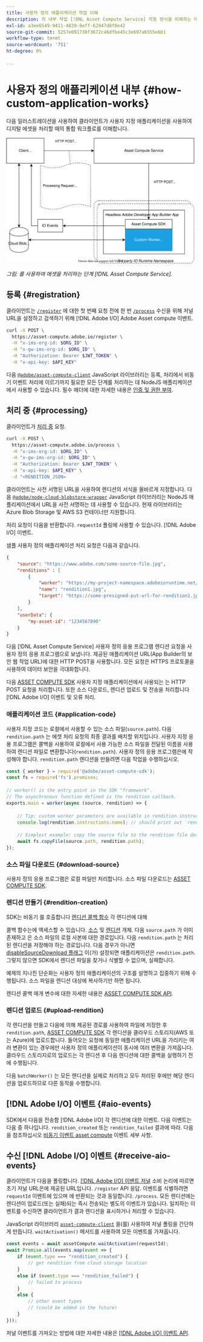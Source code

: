 ```yaml
---
title: 사용자 정의 애플리케이션 작업 이해
description: 의 내부 작업 [!DNL Asset Compute Service] 작동 방식을 이해하는 데 도움이 되는 사용자 정의 애플리케이션.
exl-id: a3ee6549-9411-4839-9eff-62947d8f0e42
source-git-commit: 5257e091730f3672c46dfbe45c3e697a6555e6b1
workflow-type: tm+mt
source-wordcount: '751'
ht-degree: 0%

---
```


# 사용자 정의 애플리케이션 내부 {#how-custom-application-works}

다음 일러스트레이션을 사용하여 클라이언트가 사용자 지정 애플리케이션을 사용하여 디지털 에셋을 처리할 때의 통합 워크플로를 이해합니다.

![사용자 정의 애플리케이션 워크플로](assets/customworker.svg)

*그림: 를 사용하여 에셋을 처리하는 단계 [!DNL Asset Compute Service].*

## 등록 {#registration}

클라이언트는 [`/register`](api.md#register) 에 대한 첫 번째 요청 전에 한 번 [`/process`](api.md#process-request) 수신을 위해 저널 URL을 설정하고 검색하기 위해 [!DNL Adobe I/O] Adobe Asset compute 이벤트.

```sh
curl -X POST \
  https://asset-compute.adobe.io/register \
  -H "x-ims-org-id: $ORG_ID" \
  -H "x-gw-ims-org-id: $ORG_ID" \
  -H "Authorization: Bearer $JWT_TOKEN" \
  -H "x-api-key: $API_KEY"
```

다음 [`@adobe/asset-compute-client`](https://github.com/adobe/asset-compute-client#usage) JavaScript 라이브러리는 등록, 처리에서 비동기 이벤트 처리에 이르기까지 필요한 모든 단계를 처리하는 데 NodeJS 애플리케이션에서 사용할 수 있습니다. 필수 헤더에 대한 자세한 내용은 [인증 및 권한 부여](api.md).

## 처리 중 {#processing}

클라이언트가 [처리 중](api.md#process-request) 요청.

```sh
curl -X POST \
  https://asset-compute.adobe.io/process \
  -H "x-ims-org-id: $ORG_ID" \
  -H "x-gw-ims-org-id: $ORG_ID" \
  -H "Authorization: Bearer $JWT_TOKEN" \
  -H "x-api-key: $API_KEY" \
  -d "<RENDITION_JSON>
```

클라이언트는 사전 서명된 URL을 사용하여 렌디션의 서식을 올바르게 지정합니다. 다음 [`@adobe/node-cloud-blobstore-wrapper`](https://github.com/adobe/node-cloud-blobstore-wrapper#presigned-urls) JavaScript 라이브러리는 NodeJS 애플리케이션에서 URL을 사전 서명하는 데 사용할 수 있습니다. 현재 라이브러리는 Azure Blob Storage 및 AWS S3 컨테이너만 지원합니다.

처리 요청이 다음을 반환합니다. `requestId` 폴링에 사용할 수 있습니다. [!DNL Adobe I/O] 이벤트.

샘플 사용자 정의 애플리케이션 처리 요청은 다음과 같습니다.

```json
{
    "source": "https://www.adobe.com/some-source-file.jpg",
    "renditions" : [
        {
            "worker": "https://my-project-namespace.adobeioruntime.net/api/v1/web/my-namespace-version/my-worker",
            "name": "rendition1.jpg",
            "target": "https://some-presigned-put-url-for-rendition1.jpg",
        }
    ],
    "userData": {
        "my-asset-id": "1234567890"
    }
}
```

다음 [!DNL Asset Compute Service] 사용자 정의 응용 프로그램 렌디션 요청을 사용자 정의 응용 프로그램으로 보냅니다. 제공된 애플리케이션 URL(App Builder의 보안 웹 작업 URL)에 대한 HTTP POST을 사용합니다. 모든 요청은 HTTPS 프로토콜을 사용하여 데이터 보안을 극대화합니다.

다음 [ASSET COMPUTE SDK](https://github.com/adobe/asset-compute-sdk#adobe-asset-compute-worker-sdk) 사용자 지정 애플리케이션에서 사용되는 는 HTTP POST 요청을 처리합니다. 또한 소스 다운로드, 렌디션 업로드 및 전송을 처리합니다 [!DNL Adobe I/O] 이벤트 및 오류 처리.

<!-- TBD: Add the application diagram. -->

### 애플리케이션 코드 {#application-code}

사용자 지정 코드는 로컬에서 사용할 수 있는 소스 파일(`source.path`). 다음 `rendition.path` 는 에셋 처리 요청의 최종 결과를 배치할 위치입니다. 사용자 지정 응용 프로그램은 콜백을 사용하여 로컬에서 사용 가능한 소스 파일을 전달된 이름을 사용하여 렌디션 파일로 변환합니다(`rendition.path`). 사용자 정의 응용 프로그램은에 작성해야 합니다. `rendition.path` 렌디션을 만들려면 다음 작업을 수행하십시오.

```javascript
const { worker } = require('@adobe/asset-compute-sdk');
const fs = require('fs').promises;

// worker() is the entry point in the SDK "framework".
// The asynchronous function defined is the rendition callback.
exports.main = worker(async (source, rendition) => {

    // Tip: custom worker parameters are available in rendition.instructions.
    console.log(rendition.instructions.name); // should print out `rendition.jpg`.

    // Simplest example: copy the source file to the rendition file destination so as to transfer the asset as is without processing.
    await fs.copyFile(source.path, rendition.path);
});
```

### 소스 파일 다운로드 {#download-source}

사용자 정의 응용 프로그램은 로컬 파일만 처리합니다. 소스 파일 다운로드는 [ASSET COMPUTE SDK](https://github.com/adobe/asset-compute-sdk#adobe-asset-compute-worker-sdk).

### 렌디션 만들기 {#rendition-creation}

SDK는 비동기 를 호출합니다 [렌디션 콜백 함수](https://github.com/adobe/asset-compute-sdk#rendition-callback-for-worker-required) 각 렌디션에 대해

콜백 함수는에 액세스할 수 있습니다. [소스](https://github.com/adobe/asset-compute-sdk#source) 및 [렌디션](https://github.com/adobe/asset-compute-sdk#rendition) 개체. 다음 `source.path` 가 이미 존재하고 은 소스 파일의 로컬 사본에 대한 경로입니다. 다음 `rendition.path` 는 처리된 렌디션을 저장해야 하는 경로입니다. 다음 경우가 아니면 [disableSourceDownload 플래그](https://github.com/adobe/asset-compute-sdk#worker-options-optional) 이(가) 설정되면 애플리케이션은 `rendition.path`. 그렇지 않으면 SDK에서 렌디션 파일을 찾거나 식별할 수 없으며, 실패합니다.

예제의 지나친 단순화는 사용자 정의 애플리케이션의 구조를 설명하고 집중하기 위해 수행됩니다. 소스 파일을 렌디션 대상에 복사하기만 하면 됩니다.

렌디션 콜백 매개 변수에 대한 자세한 내용은 [ASSET COMPUTE SDK API](https://github.com/adobe/asset-compute-sdk#api-details).

### 렌디션 업로드 {#upload-rendition}

각 렌디션을 만들고 다음에 의해 제공된 경로를 사용하여 파일에 저장한 후 `rendition.path`, [ASSET COMPUTE SDK](https://github.com/adobe/asset-compute-sdk#adobe-asset-compute-worker-sdk) 각 렌디션을 클라우드 스토리지(AWS 또는 Azure)에 업로드합니다. 들어오는 요청에 동일한 애플리케이션 URL을 가리키는 여러 변환이 있는 경우에만 사용자 정의 애플리케이션이 동시에 여러 변환을 가져옵니다. 클라우드 스토리지로의 업로드는 각 렌디션 후 다음 렌디션에 대한 콜백을 실행하기 전에 수행됩니다.

다음 `batchWorker()` 는 모든 렌디션을 실제로 처리하고 모두 처리된 후에만 해당 렌디션을 업로드하므로 다른 동작을 수행합니다.

## [!DNL Adobe I/O] 이벤트 {#aio-events}

SDK에서 다음을 전송함 [!DNL Adobe I/O] 각 렌디션에 대한 이벤트. 다음 이벤트는 다음 중 하나입니다. `rendition_created` 또는 `rendition_failed` 결과에 따라. 다음을 참조하십시오 [비동기 이벤트 asset compute](api.md#asynchronous-events) 이벤트 세부 사항.

## 수신 [!DNL Adobe I/O] 이벤트 {#receive-aio-events}

클라이언트가 다음을 폴링합니다. [[!DNL Adobe I/O] 이벤트 저널](https://www.adobe.io/apis/experienceplatform/events/ioeventsapi.html#/Journaling) 소비 논리에 따르면 초기 저널 URL은에 제공된 URL입니다. `/register` API 응답. 이벤트를 식별하려면 `requestId` 이벤트에 있으며 에 반환되는 것과 동일합니다. `/process`. 모든 렌디션에는 렌디션이 업로드(또는 실패)되는 즉시 전송되는 별도의 이벤트가 있습니다. 일치하는 이벤트를 수신하면 클라이언트가 결과 렌디션을 표시하거나 처리할 수 있습니다.

JavaScript 라이브러리 [`asset-compute-client`](https://github.com/adobe/asset-compute-client#usage) 을(를) 사용하여 저널 폴링을 간단하게 만듭니다. `waitActivation()` 메서드를 사용하여 모든 이벤트를 가져옵니다.

```javascript
const events = await assetCompute.waitActivation(requestId);
await Promise.all(events.map(event => {
    if (event.type === "rendition_created") {
        // get rendition from cloud storage location
    }
    else if (event.type === "rendition_failed") {
        // failed to process
    }
    else {
        // other event types
        // (could be added in the future)
    }
}));
```

저널 이벤트를 가져오는 방법에 대한 자세한 내용은 [[!DNL Adobe I/O] 이벤트 API](https://www.adobe.io/apis/experienceplatform/events/ioeventsapi.html#!adobedocs/adobeio-events/master/events-api-reference.yaml).

<!-- TBD:
* Illustration of the controls/data flow.
* Basic overview, in text and not code, of how an application works.
-->
